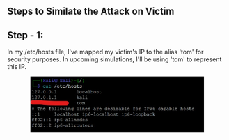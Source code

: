 ## Steps to Similate the Attack on Victim

## Step - 1: 
In my /etc/hosts file, I've mapped my victim's IP to the alias 'tom' for security purposes. In upcoming simulations, I'll be using 'tom' to represent this IP.

<p align="center">
  <img src="https://github.com/Bhargav9490/MQTT_Attack/blob/main/Attack/Host.jpeg" alt="GitHub Logo" width="400">
</p>
